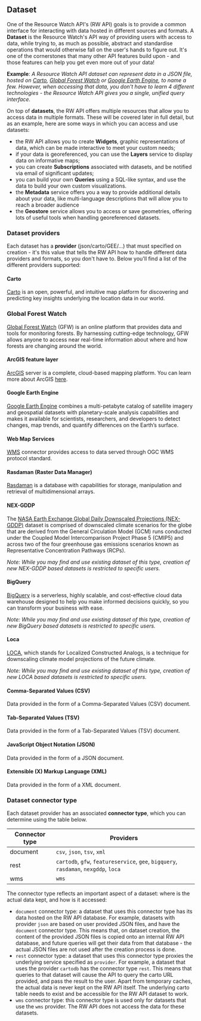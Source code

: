 ## Dataset

One of the Resource Watch API's (RW API) goals is to provide a common interface for interacting with data hosted in different sources and formats. A **Dataset** is the Resource Watch's API way of providing users with access to data, while trying to, as much as possible, abstract and standardise operations that would otherwise fall on the user's hands to figure out. It's one of the cornerstones that many other API features build upon - and those features can help you get even more out of your data!

**Example**: *A Resource Watch API dataset can represent data in a JSON file, hosted on [Carto](https://carto.com/), [Global Forest Watch](https://www.globalforestwatch.org/) or [Google Earth Engine](https://earthengine.google.com/), to name a few. However, when accessing that data, you don't have to learn 4 different technologies - the Resource Watch API gives you a single, unified query interface.*


On top of **datasets**, the RW API offers multiple resources that allow you to access data in multiple formats. These will be covered later in full detail, but as an example, here are some ways in which you can access and use datasets:

* the RW API allows you to create **Widgets**, graphic representations of data, which can be made interactive to meet your custom needs;
* if your data is georeferenced, you can use the **Layers** service to display data on informative maps;
* you can create **Subscriptions** associated with datasets, and be notified via email of significant updates;
* you can build your own **Queries** using a SQL-like syntax, and use the data to build your own custom visualizations.
* the **Metadata** service offers you a way to provide additional details about your data, like multi-language descriptions that will allow you to reach a broader audience
* the **Geostore** service allows you to access or save geometries, offering lots of useful tools when handling georeferenced datasets.


### Dataset providers

Each dataset has a **provider** (json/carto/GEE/...) that must specified on creation - it's this value that tells the RW API how to handle different data providers and formats, so you don't have to. Below you'll find a list of the different providers supported:


#### Carto

[Carto](https://carto.com/) is an open, powerful, and intuitive map platform for discovering and predicting key insights underlying the location data in our world.

### Global Forest Watch
[Global Forest Watch](https://www.globalforestwatch.org/) (GFW) is an online platform that provides data and tools for monitoring forests. By harnessing cutting-edge technology, GFW allows anyone to access near real-time information about where and how forests are changing around the world.

#### ArcGIS feature layer

[ArcGIS](https://www.arcgis.com/index.html) server is a complete, cloud-based mapping platform. You can learn more about ArcGIS [here](https://www.arcgis.com/index.html).

#### Google Earth Engine

[Google Earth Engine](https://earthengine.google.com/) combines a multi-petabyte catalog of satellite imagery and geospatial datasets with planetary-scale analysis capabilities and makes it available for scientists, researchers, and developers to detect changes, map trends, and quantify differences on the Earth’s surface.

#### Web Map Services

[WMS](https://docs.geoserver.org/stable/en/user/services/wms/index.html) connector provides access to data served through OGC WMS protocol standard.

#### Rasdaman (Raster Data Manager)

[Rasdaman](https://www.rasdaman.com/) is a database with capabilities for storage, manipulation and retrieval of multidimensional arrays.

#### NEX-GDDP

The [NASA Earth Exchange Global Daily Downscaled Projections (NEX-GDDP)](https://www.nasa.gov/nex) dataset is comprised of downscaled climate scenarios for the globe that are derived from the General Circulation Model (GCM) runs conducted under the Coupled Model Intercomparison Project Phase 5 (CMIP5) and across two of the four greenhouse gas emissions scenarios known as Representative Concentration Pathways (RCPs).

*Note: While you may find and use existing dataset of this type, creation of new NEX-GDDP based datasets is restricted to specific users.*


#### BigQuery

[BigQuery](https://cloud.google.com/bigquery) is a serverless, highly scalable, and cost-effective cloud data warehouse designed to help you make informed decisions quickly, so you can transform your business with ease.

*Note: While you may find and use existing dataset of this type, creation of new BigQuery based datasets is restricted to specific users.*


#### Loca

[LOCA](http://loca.ucsd.edu/), which stands for Localized Constructed Analogs, is a technique for downscaling climate model projections of the future climate.

*Note: While you may find and use existing dataset of this type, creation of new LOCA based datasets is restricted to specific users.*


#### Comma-Separated Values (CSV)

Data provided in the form of a Comma-Separated Values (CSV) document.

#### Tab-Separated Values (TSV)

Data provided in the form of a Tab-Separated Values (TSV) document.

#### JavaScript Object Notation (JSON)

Data provided in the form of a JSON document.

#### Extensible (X) Markup Language (XML)

Data provided in the form of a XML document.


### Dataset connector type

Each dataset provider has an associated **connector type**, which you can determine using the table below. 

Connector type          | Providers                      
----------------------- | -------------- 
document                | `csv`, `json`, `tsv`, `xml`          
rest                    | `cartodb`, `gfw`, `featureservice`, `gee`, `bigquery`, `rasdaman`, `nexgddp`, `loca`           
wms                     | `wms`        

The connector type reflects an important aspect of a dataset: where is the actual data kept, and how is it accessed:

- `document` connector type: a dataset that uses this connector type has its data hosted on the RW API database. For example,   datasets with provider `json` are based on user provided JSON files, and have the `document` connector type. This means that, on dataset creation, the content of the provided JSON files is copied onto an internal RW API database, and future queries will get their data from that database - the actual JSON files are not used after the creation process is done.
- `rest` connector type: a dataset that uses this connector type proxies the underlying service specified as `provider`. For example, a dataset that uses the provider `cartodb` has the connector type `rest`. This means that queries to that dataset will cause the API to query the carto URL provided, and pass the result to the user. Apart from temporary caches, the actual data is never kept on the RW API itself. The underlying carto table needs to exist and be accessible for the RW API dataset to work.
- `wms` connector type: this connector type is used only for datasets that use the `wms` provider. The RW API does not access the data for these datasets. 
  
